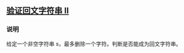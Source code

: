 ## [验证回文字符串 Ⅱ](https://leetcode-cn.com/problems/valid-palindrome-ii/)
### 说明

给定一个非空字符串 s，最多删除一个字符。判断是否能成为回文字符串。